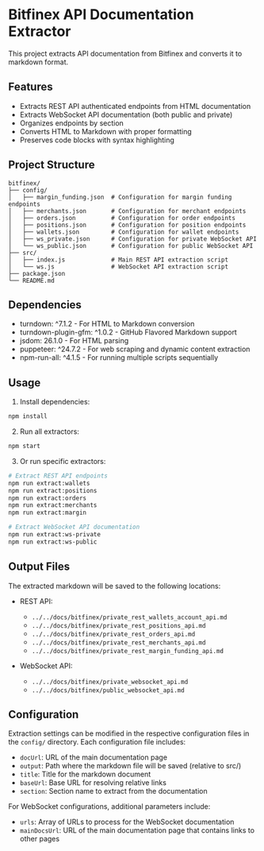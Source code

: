 # Bitfinex API Documentation Extractor

This project extracts API documentation from Bitfinex and converts it to markdown format.

## Features

- Extracts REST API authenticated endpoints from HTML documentation
- Extracts WebSocket API documentation (both public and private)
- Organizes endpoints by section
- Converts HTML to Markdown with proper formatting
- Preserves code blocks with syntax highlighting

## Project Structure

```
bitfinex/
├── config/
│   ├── margin_funding.json  # Configuration for margin funding endpoints
│   ├── merchants.json       # Configuration for merchant endpoints
│   ├── orders.json          # Configuration for order endpoints
│   ├── positions.json       # Configuration for position endpoints
│   ├── wallets.json         # Configuration for wallet endpoints
│   ├── ws_private.json      # Configuration for private WebSocket API
│   └── ws_public.json       # Configuration for public WebSocket API
├── src/
│   ├── index.js             # Main REST API extraction script
│   └── ws.js                # WebSocket API extraction script
├── package.json
└── README.md
```

## Dependencies

- turndown: ^7.1.2 - For HTML to Markdown conversion
- turndown-plugin-gfm: ^1.0.2 - GitHub Flavored Markdown support
- jsdom: 26.1.0 - For HTML parsing
- puppeteer: ^24.7.2 - For web scraping and dynamic content extraction
- npm-run-all: ^4.1.5 - For running multiple scripts sequentially

## Usage

1. Install dependencies:

```bash
npm install
```

2. Run all extractors:

```bash
npm start
```

3. Or run specific extractors:

```bash
# Extract REST API endpoints
npm run extract:wallets
npm run extract:positions
npm run extract:orders
npm run extract:merchants
npm run extract:margin

# Extract WebSocket API documentation
npm run extract:ws-private
npm run extract:ws-public
```

## Output Files

The extracted markdown will be saved to the following locations:

- REST API:

  - `../../docs/bitfinex/private_rest_wallets_account_api.md`
  - `../../docs/bitfinex/private_rest_positions_api.md`
  - `../../docs/bitfinex/private_rest_orders_api.md`
  - `../../docs/bitfinex/private_rest_merchants_api.md`
  - `../../docs/bitfinex/private_rest_margin_funding_api.md`

- WebSocket API:
  - `../../docs/bitfinex/private_websocket_api.md`
  - `../../docs/bitfinex/public_websocket_api.md`

## Configuration

Extraction settings can be modified in the respective configuration files in the `config/` directory. Each configuration file includes:

- `docUrl`: URL of the main documentation page
- `output`: Path where the markdown file will be saved (relative to src/)
- `title`: Title for the markdown document
- `baseUrl`: Base URL for resolving relative links
- `section`: Section name to extract from the documentation

For WebSocket configurations, additional parameters include:

- `urls`: Array of URLs to process for the WebSocket documentation
- `mainDocsUrl`: URL of the main documentation page that contains links to other pages
